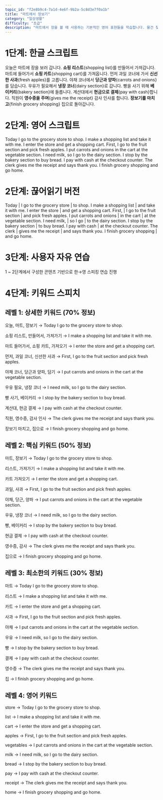 ```yaml
---
topic_id: "f2e8b9c4-7a1d-4e6f-9b2a-5c8d3e7f0a1b"
title: "마트에서 장보기"
category: "일상생활"
difficulty: "초급"
description: "마트에서 장을 볼 때 사용하는 기본적인 영어 표현들을 학습합니다. 물건 찾기, 가격 묻기, 계산하기 등 실용적인 쇼핑 영어를 익힙니다."
---
```


# 1단계: 한글 스크립트

오늘은 마트에 장을 보러 갑니다.
**쇼핑 리스트**{shopping list}를 만들어서 가져갑니다.
마트에 들어가서 **쇼핑 카트**{shopping cart}를 가져옵니다.
먼저 과일 코너에 가서 **신선한 사과**{fresh apples}를 고릅니다.
야채 코너에서 **당근과 양파**{carrots and onions}를 담습니다.
우유가 필요해서 **냉장 코너**{dairy section}로 갑니다.
빵을 사기 위해 **베이커리**{bakery section}에 들릅니다.
계산대에서 **현금으로 결제**{pay with cash}합니다.
직원이 **영수증을 주며**{gives me the receipt} 감사 인사를 합니다.
**장보기를 마치고**{finish grocery shopping} 집으로 돌아갑니다.

# 2단계: 영어 스크립트

Today I go to the grocery store to shop.
I make a shopping list and take it with me.
I enter the store and get a shopping cart.
First, I go to the fruit section and pick fresh apples.
I put carrots and onions in the cart at the vegetable section.
I need milk, so I go to the dairy section.
I stop by the bakery section to buy bread.
I pay with cash at the checkout counter.
The clerk gives me the receipt and says thank you.
I finish grocery shopping and go home.

# 2단계: 끊어읽기 버전

Today | I go to the grocery store | to shop.
I make a shopping list | and take it with me.
I enter the store | and get a shopping cart.
First, | I go to the fruit section | and pick fresh apples.
I put carrots and onions | in the cart | at the vegetable section.
I need milk, | so I go | to the dairy section.
I stop by the bakery section | to buy bread.
I pay with cash | at the checkout counter.
The clerk | gives me the receipt | and says thank you.
I finish grocery shopping | and go home.

# 3단계: 사용자 자유 연습

1 ~ 2단계에서 구성한 콘텐츠 기반으로 한→영 스피킹 연습 진행

# 4단계: 키워드 스피치

## 레벨 1: 상세한 키워드 (70% 정보)

오늘, 마트, 장보기 → Today I go to the grocery store to shop.

쇼핑 리스트, 만들어서, 가져가기 → I make a shopping list and take it with me.

마트 들어가서, 쇼핑 카트, 가져오기 → I enter the store and get a shopping cart.

먼저, 과일 코너, 신선한 사과 → First, I go to the fruit section and pick fresh apples.

야채 코너, 당근과 양파, 담기 → I put carrots and onions in the cart at the vegetable section.

우유 필요, 냉장 코너 → I need milk, so I go to the dairy section.

빵 사기, 베이커리 → I stop by the bakery section to buy bread.

계산대, 현금 결제 → I pay with cash at the checkout counter.

직원, 영수증, 감사 인사 → The clerk gives me the receipt and says thank you.

장보기 마치고, 집으로 → I finish grocery shopping and go home.

## 레벨 2: 핵심 키워드 (50% 정보)

마트, 장보기 → Today I go to the grocery store to shop.

리스트, 가져가기 → I make a shopping list and take it with me.

카트 가져오기 → I enter the store and get a shopping cart.

과일, 사과 → First, I go to the fruit section and pick fresh apples.

야채, 당근, 양파 → I put carrots and onions in the cart at the vegetable section.

우유, 냉장 코너 → I need milk, so I go to the dairy section.

빵, 베이커리 → I stop by the bakery section to buy bread.

현금 결제 → I pay with cash at the checkout counter.

영수증, 감사 → The clerk gives me the receipt and says thank you.

집으로 → I finish grocery shopping and go home.

## 레벨 3: 최소한의 키워드 (30% 정보)

마트 → Today I go to the grocery store to shop.

리스트 → I make a shopping list and take it with me.

카트 → I enter the store and get a shopping cart.

사과 → First, I go to the fruit section and pick fresh apples.

야채 → I put carrots and onions in the cart at the vegetable section.

우유 → I need milk, so I go to the dairy section.

빵 → I stop by the bakery section to buy bread.

결제 → I pay with cash at the checkout counter.

영수증 → The clerk gives me the receipt and says thank you.

집 → I finish grocery shopping and go home.

## 레벨 4: 영어 키워드

store → Today I go to the grocery store to shop.

list → I make a shopping list and take it with me.

cart → I enter the store and get a shopping cart.

apples → First, I go to the fruit section and pick fresh apples.

vegetables → I put carrots and onions in the cart at the vegetable section.

milk → I need milk, so I go to the dairy section.

bread → I stop by the bakery section to buy bread.

pay → I pay with cash at the checkout counter.

receipt → The clerk gives me the receipt and says thank you.

home → I finish grocery shopping and go home.